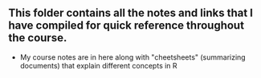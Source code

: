 ## This folder contains all the notes and links that I have compiled for quick reference throughout the course.

- My course notes are in here along with "cheetsheets" (summarizing documents) that explain different concepts in R
